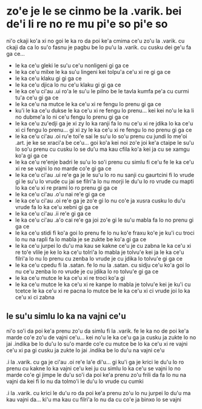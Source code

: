 zo'e je le se cinmo be la .varik. bei de'i li re no re mu pi'e so pi'e so
=========================================================================

ni'o ckaji ko'a xi no goi le ka ro da poi ke'a cmima ce'u zo'u la .varik. cu ckaji da ca lo su'o fasnu je pagbu be lo pu'u la .varik. cu cusku dei ge'u fa ga ce...

* le ka ce'u gleki le su'u ce'u nonligeni gi ga ce
* le ka ce'u milxe le ka su'u lingeni kei tolpu'a ce'u xi re gi ga ce
* le ka ce'u klaku gi gi ga ce
* le ka ce'u djica lo nu ce'u klaku gi gi ga ce
* le ka ce'u ci'au .ui ro'a le su'u le pilno be le tavla kumfa pe'a cu curmi tu'a ce'u gi ga ce
* le ka ce'u na mutce le ka ce'u xi re fengu lo prenu gi ga ce
* ku'i le ka ce'u dukse le ka ce'u xi re fengu lo prenu... kei kei no'u le ka li no dubme'a lo ni ce'u fengu lo prenu gi ga ce
* le ka ce'u zu'edji ga je xi zy lo ka ranji fa lo nu ce'u xi re jdika lo ka ce'u xi ci fengu lo prenu... gi xi zy le ka ce'u xi re fengu lo no prenu gi ga ce
* le ka ce'u ci'au .oi ru'e toi'e sai le su'u lo so'u prenu cu jundi lo me'oi .art. je ke se xraci'a be ce'u... goi ko'a kei noi zo'e joi ke'a ctaipe le su'u lo so'u prenu cu cusku lo se du'u ma kau cfila ko'a kei ja cu se xamgu ko'a gi ga ce
* le ka ce'u re'enje badri le su'u lo so'i prenu cu simlu fi ce'u fe le ka ce'u xi re se vajni lo no marde co'e gi ga ce
* le ka ce'u ci'au .ui re'e ga je le su'u lo ro nu sanji cu gaurtcini fi lo vrude gi le su'u lo vrude cu jai se filri'a lo nu morji le du'u lo ro vrude cu mapti lo ka ce'u xi re prami lo ro prenu gi ga ce
* le ka ce'u ci'au .o'u nai re'e gi ga ce
* le ka ce'u ci'au .oi re'e ga je zo'e gi lo nu co'e ja xusra cusku lo du'u vrude fa lo ka ce'u xebni gi ga ce
* le ka ce'u ci'au .ii re'e gi ga ce
* le ka ce'u ci'au .a'o cai re'e ga joi zo'e gi le su'u mabla fa lo no prenu gi ga ce
* le ka ce'u stidi fi ko'a goi lo prenu fe lo nu ko'e fraxu ko'e je ku'i cu troci lo nu na rapli fa lo mabla je se zukte be ko'a gi ga ce
* le ka ce'u jurpei lo du'u ma kau se kakne ce'u je cu zabna le ka ce'u xi re to'e vlile je ke lo ka ce'u tolri'a lo mabla je tolvu'e kei ja le ka ce'u filri'a lo nu lo prenu cu zenba lo vrude je cu jdika lo tolvu'e gi ga ce
* le ka ce'u cpedu fi la .satan. fe lo nu la .satan. cu sidju ce'u ko'a goi lo nu ce'u zenba lo ro vrude je cu jdika lo ro tolvu'e gi ga ce
* le ka ce'u mutce le ka ce'u xi re troci ko'a gi
* le ka ce'u mutce le ka ce'u xi re kanpe lo mabla je tolvu'e kei je ku'i cu tcetce le ka ce'u xi re pacna lo mutce be le ka ce'u xi ci vrude joi lo ka ce'u xi ci zabna

## le su'u simlu lo ka na vajni ce'u
ni'o so'i da poi ke'a prenu zo'u da simlu fi la .varik. fe le ka no de poi ke'a marde co'e zo'u de vajni ce'u... kei no'u le ka ce'u ga ja cusku ja zukte lo no jai .indika be lo du'u lo su'o marde co'e cu mutce be lo ka ce'u xi re vajni ce'u xi pa gi cusku ja zukte lo jai .indika be lo du'u na vajni ce'u

.i la .varik. cu ga je ci'au .oi re'e la'e di'u... gi ku'i ga je krici le du'u lo ro prenu cu kakne lo ka vajni ce'u kei ju cu simlu lo ka ce'u se vajni lo no marde co'e gi jimpe le du'u so'i da poi ke'a prenu zo'u frili da fa lo nu na vajni da kei fi lo nu da tolmo'i le du'u lo vrude cu cumki

.i la .varik. cu krici le du'u ro da poi ke'a prenu zo'u lo nu jurpei lo du'u ma kau vajni da... ki'u ma kau cu filri'a lo nu da cu co'e ja binxo lo se vajni
